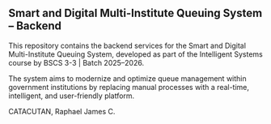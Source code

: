 ## Smart and Digital Multi-Institute Queuing System – Backend

This repository contains the backend services for the Smart and Digital Multi-Institute Queuing System, developed as part of the Intelligent Systems course by BSCS 3-3 | Batch 2025–2026.

The system aims to modernize and optimize queue management within government institutions by replacing manual processes with a real-time, intelligent, and user-friendly platform.

CATACUTAN, Raphael James C.